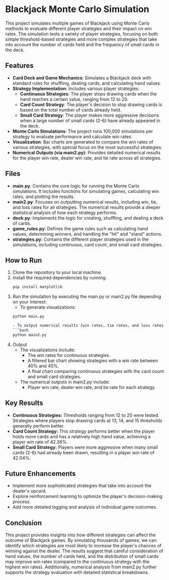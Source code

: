 # Blackjack Monte Carlo Simulation

This project simulates multiple games of Blackjack using Monte Carlo methods to evaluate different player strategies and their impact on win rates. The simulation tests a variety of player strategies, focusing on both simple threshold-based strategies and more complex strategies that take into account the number of cards held and the frequency of small cards in the deck.

## Features

- **Card Deck and Game Mechanics**: Simulates a Blackjack deck with standard rules for shuffling, dealing cards, and calculating hand values.
- **Strategy Implementation**: Includes various player strategies:
  - **Continuous Strategies**: The player stops drawing cards when the hand reaches a certain value, ranging from 12 to 20.
  - **Card Count Strategy**: The player's decision to stop drawing cards is based on the total number of cards already held.
  - **Small Card Strategy**: The player makes more aggressive decisions when a large number of small cards (2-6) have already appeared in the deck.
- **Monte Carlo Simulations**: The project runs 100,000 simulations per strategy to evaluate performance and calculate win rates.
- **Visualization**: Bar charts are generated to compare the win rates of various strategies, with special focus on the most successful strategies.
- **Numerical Outputs (via main2.py)**: Provides detailed numerical results for the player win rate, dealer win rate, and tie rate across all strategies.

## Files

- **main.py**: Contains the core logic for running the Monte Carlo simulations. It includes functions for simulating games, calculating win rates, and plotting the results.
- **main2.py**: Focuses on outputting numerical results, including win, tie, and loss rates for all strategies. The numerical results provide a deeper statistical analysis of how each strategy performs.
- **deck.py**: Implements the logic for creating, shuffling, and dealing a deck of cards.
- **game_rules.py**: Defines the game rules such as calculating hand values, determining winners, and handling the "hit" and "stand" actions.
- **strategies.py**: Contains the different player strategies used in the simulations, including continuous, card count, and small card strategies.

## How to Run

1. Clone the repository to your local machine.
2. Install the required dependencies by running:
   ```bash
   pip install matplotlib
3. Run the simulation by executing the main.py or main2.py file depending on your interest:
   - To generate visualizations:
   ```bash
   python main.py

   - To output numerical results (win rates, tie rates, and loss rates):
   ```bash
   python main2.py
4. Output
   - The visualizations include:
     - The win rates for continuous strategies.
     - A filtered bar chart showing strategies with a win rate between 40% and 45%.
     - A final chart comparing continuous strategies with the card count and small card strategies.
   - The numerical outputs in main2.py include:
     - Player win rate, dealer win rate, and tie rate for each strategy.
   
## Key Results

- **Continuous Strategies:** Thresholds ranging from 12 to 20 were tested. Strategies where players stop drawing cards at 13, 14, and 15 thresholds generally perform better.
- **Card Count Strategy:** This strategy performs better when the player holds more cards and has a relatively high hand value, achieving a player win rate of 42.36%.
- **Small Card Strategy:** Players were more aggressive when many small cards (2-6) had already been drawn, resulting in a player win rate of 42.04%.

## Future Enhancements

- Implement more sophisticated strategies that take into account the dealer's upcard.
- Explore reinforcement learning to optimize the player's decision-making process.
- Add more detailed logging and analysis of individual game outcomes.

## Conclusion

This project provides insights into how different strategies can affect the outcome of Blackjack games. By simulating thousands of games, we can identify which strategies are most likely to increase the player's chances of winning against the dealer. The results suggest that careful consideration of hand values, the number of cards held, and the distribution of small cards may improve win rates (compared to the continuous strategy with the highest win rates). Additionally, numerical analysis from main2.py further supports the strategy evaluation with detailed statistical breakdowns.
